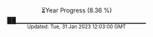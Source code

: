 <p align="center">
⏳Year Progress (8.36 %) <br>
██▁▁▁▁▁▁▁▁▁▁▁▁▁▁▁▁▁▁▁▁▁▁▁▁▁▁▁▁ <br>
<sub>Updated: Tue, 31 Jan 2023 12:03:00 GMT</sub>
</p>

